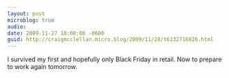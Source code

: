 ```yaml
---
layout: post
microblog: true
audio: 
date: 2009-11-27 18:00:00 -0600
guid: http://craigmcclellan.micro.blog/2009/11/28/t6132716826.html
---
```

I survived my first and hopefully only Black Friday in retail.  Now to prepare to work again tomorrow.
